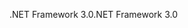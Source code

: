 <span data-ttu-id="1b966-101">.NET Framework 3.0</span><span class="sxs-lookup"><span data-stu-id="1b966-101">.NET Framework 3.0</span></span>
